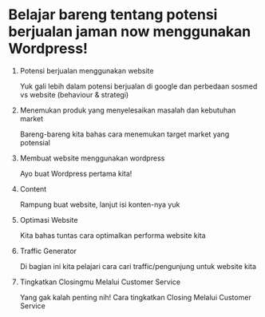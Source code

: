 # Belajar bareng tentang potensi berjualan jaman now menggunakan Wordpress!
1. Potensi berjualan menggunakan website

   Yuk gali lebih dalam potensi berjualan di google dan perbedaan sosmed vs website (behaviour & strategi)

2. Menemukan produk yang menyelesaikan masalah dan kebutuhan market

   Bareng-bareng kita bahas cara menemukan target market yang potensial
3. Membuat website menggunakan wordpress

   Ayo buat Wordpress pertama kita!
4. Content

   Rampung buat website, lanjut isi konten-nya yuk
5. Optimasi Website

   Kita bahas tuntas cara optimalkan performa website kita
6. Traffic Generator

   Di bagian ini kita pelajari cara cari traffic/pengunjung untuk website kita
7. Tingkatkan Closingmu Melalui Customer Service
   
   Yang gak kalah penting nih! Cara tingkatkan Closing Melalui Customer Service
